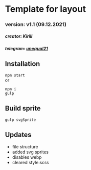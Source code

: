 # Template for layout

### version: v1.1 (09.12.2021)

##### creator: Kirill

##### telegram: [unequal21](https://t.me/unequal21)

## Installation

`npm start`  
or
```
npm i
gulp
```

## Build sprite

`gulp svgSprite`

## Updates

- file structure
- added svg sprites
- disables webp
- cleared style.scss
